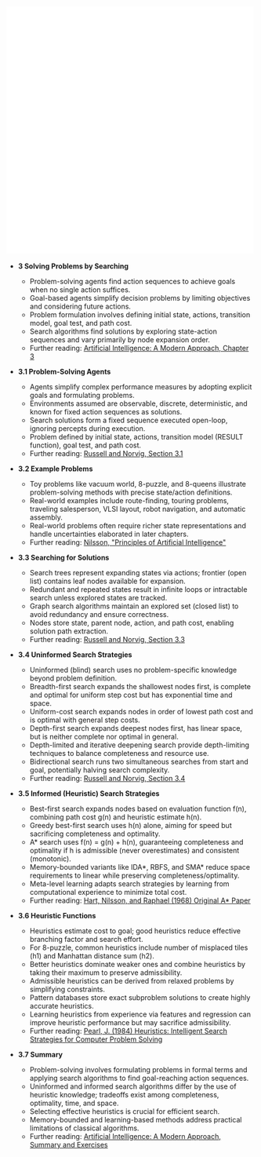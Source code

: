 ![AMA-ch03-search](AMA-ch03-search.best.png)

- **3 Solving Problems by Searching**
  - Problem-solving agents find action sequences to achieve goals when no single action suffices.
  - Goal-based agents simplify decision problems by limiting objectives and considering future actions.
  - Problem formulation involves defining initial state, actions, transition model, goal test, and path cost.
  - Search algorithms find solutions by exploring state-action sequences and vary primarily by node expansion order.
  - Further reading: [Artificial Intelligence: A Modern Approach, Chapter 3](https://aima.cs.berkeley.edu/)

- **3.1 Problem-Solving Agents**
  - Agents simplify complex performance measures by adopting explicit goals and formulating problems.
  - Environments assumed are observable, discrete, deterministic, and known for fixed action sequences as solutions.
  - Search solutions form a fixed sequence executed open-loop, ignoring percepts during execution.
  - Problem defined by initial state, actions, transition model (RESULT function), goal test, and path cost.
  - Further reading: [Russell and Norvig, Section 3.1](https://aima.cs.berkeley.edu/)

- **3.2 Example Problems**
  - Toy problems like vacuum world, 8-puzzle, and 8-queens illustrate problem-solving methods with precise state/action definitions.
  - Real-world examples include route-finding, touring problems, traveling salesperson, VLSI layout, robot navigation, and automatic assembly.
  - Real-world problems often require richer state representations and handle uncertainties elaborated in later chapters.
  - Further reading: [Nilsson, "Principles of Artificial Intelligence"](https://books.google.com/books)

- **3.3 Searching for Solutions**
  - Search trees represent expanding states via actions; frontier (open list) contains leaf nodes available for expansion.
  - Redundant and repeated states result in infinite loops or intractable search unless explored states are tracked.
  - Graph search algorithms maintain an explored set (closed list) to avoid redundancy and ensure correctness.
  - Nodes store state, parent node, action, and path cost, enabling solution path extraction.
  - Further reading: [Russell and Norvig, Section 3.3](https://aima.cs.berkeley.edu/)

- **3.4 Uninformed Search Strategies**
  - Uninformed (blind) search uses no problem-specific knowledge beyond problem definition.
  - Breadth-first search expands the shallowest nodes first, is complete and optimal for uniform step cost but has exponential time and space.
  - Uniform-cost search expands nodes in order of lowest path cost and is optimal with general step costs.
  - Depth-first search expands deepest nodes first, has linear space, but is neither complete nor optimal in general.
  - Depth-limited and iterative deepening search provide depth-limiting techniques to balance completeness and resource use.
  - Bidirectional search runs two simultaneous searches from start and goal, potentially halving search complexity.
  - Further reading: [Russell and Norvig, Section 3.4](https://aima.cs.berkeley.edu/)

- **3.5 Informed (Heuristic) Search Strategies**
  - Best-first search expands nodes based on evaluation function f(n), combining path cost g(n) and heuristic estimate h(n).
  - Greedy best-first search uses h(n) alone, aiming for speed but sacrificing completeness and optimality.
  - A* search uses f(n) = g(n) + h(n), guaranteeing completeness and optimality if h is admissible (never overestimates) and consistent (monotonic).
  - Memory-bounded variants like IDA*, RBFS, and SMA* reduce space requirements to linear while preserving completeness/optimality.
  - Meta-level learning adapts search strategies by learning from computational experience to minimize total cost.
  - Further reading: [Hart, Nilsson, and Raphael (1968) Original A* Paper](https://link.springer.com/article/10.1007/BF01694050)

- **3.6 Heuristic Functions**
  - Heuristics estimate cost to goal; good heuristics reduce effective branching factor and search effort.
  - For 8-puzzle, common heuristics include number of misplaced tiles (h1) and Manhattan distance sum (h2).
  - Better heuristics dominate weaker ones and combine heuristics by taking their maximum to preserve admissibility.
  - Admissible heuristics can be derived from relaxed problems by simplifying constraints.
  - Pattern databases store exact subproblem solutions to create highly accurate heuristics.
  - Learning heuristics from experience via features and regression can improve heuristic performance but may sacrifice admissibility.
  - Further reading: [Pearl, J. (1984) Heuristics: Intelligent Search Strategies for Computer Problem Solving](https://dl.acm.org/doi/10.5555/357901)

- **3.7 Summary**
  - Problem-solving involves formulating problems in formal terms and applying search algorithms to find goal-reaching action sequences.
  - Uninformed and informed search algorithms differ by the use of heuristic knowledge; tradeoffs exist among completeness, optimality, time, and space.
  - Selecting effective heuristics is crucial for efficient search.
  - Memory-bounded and learning-based methods address practical limitations of classical algorithms.
  - Further reading: [Artificial Intelligence: A Modern Approach, Summary and Exercises](https://aima.cs.berkeley.edu/)
